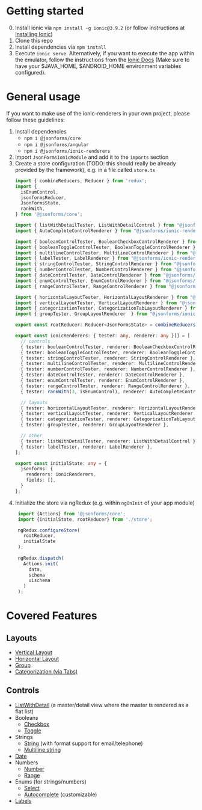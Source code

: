 # Getting started

0. Install ionic via `npm install -g ionic@3.9.2` (or follow instructions at [Installing Ionic](https://ionicframework.com/docs/intro/installation/))
1. Clone this repo
2. Install dependencies via `npm install`
3. Execute `ionic serve`. Alternatively, if you want to execute the app within the emulator, follow the instructions
   from the [Ionic Docs](https://ionicframework.com/docs/v1/guide/testing.html) (Make sure to have your $JAVA_HOME,
   $ANDROID_HOME environment variables configured).
   
# General usage

If you want to make use of the ionic-renderers in your own project, please follow these guidelines:

1. Install dependencies
   * `npm i @jsonforms/core`
   * `npm i @jsonforms/angular`
   * `npm i @jsonforms/ionic-renderers`
2. Import `JsonFormsIonicModule` and add it to the `imports` section
3. Create a store configuration (TODO: this should really be already provided by the framework), e.g. in a file called `store.ts`
   ```ts
   import { combineReducers, Reducer } from 'redux';
   import {
     isEnumControl,
     jsonformsReducer,
     JsonFormsState,
     rankWith,
   } from '@jsonforms/core';
   
   import { listWithDetailTester, ListWithDetailControl } from "@jsonforms/ionic-renderers";
   import { AutoCompleteControlRenderer } from "@jsonforms/ionic-renderers";
   
   import { booleanControlTester, BooleanCheckboxControlRenderer } from "@jsonforms/ionic-renderers";
   import { booleanToggleControlTester, BooleanToggleControlRenderer } from "@jsonforms/ionic-renderers";
   import { multilineControlTester, MultilineControlRenderer } from "@jsonforms/ionic-renderers";
   import { labelTester, LabelRenderer } from "@jsonforms/ionic-renderers";
   import { stringControlTester, StringControlRenderer } from "@jsonforms/ionic-renderers";
   import { numberControlTester, NumberControlRenderer } from "@jsonforms/ionic-renderers";
   import { dateControlTester, DateControlRenderer } from "@jsonforms/ionic-renderers";
   import { enumControlTester, EnumControlRenderer } from "@jsonforms/ionic-renderers";
   import { rangeControlTester, RangeControlRenderer } from "@jsonforms/ionic-renderers";
   
   import { horizontalLayoutTester, HorizontalLayoutRenderer } from "@jsonforms/ionic-renderers";
   import { verticalLayoutTester, VerticalLayoutRenderer } from "@jsonforms/ionic-renderers";
   import { categorizationTester, CategorizationTabLayoutRenderer } from "@jsonforms/ionic-renderers";
   import { groupTester, GroupLayoutRenderer  } from "@jsonforms/ionic-renderers";
   
   export const rootReducer: Reducer<JsonFormsState> = combineReducers({ jsonforms: jsonformsReducer() });
   
   export const ionicRenderers: { tester: any, renderer: any }[] = [
     // controls
     { tester: booleanControlTester, renderer: BooleanCheckboxControlRenderer },
     { tester: booleanToggleControlTester, renderer: BooleanToggleControlRenderer },
     { tester: stringControlTester, renderer: StringControlRenderer },
     { tester: multilineControlTester, renderer: MultilineControlRenderer },
     { tester: numberControlTester, renderer: NumberControlRenderer },
     { tester: dateControlTester, renderer: DateControlRenderer },
     { tester: enumControlTester, renderer: EnumControlRenderer },
     { tester: rangeControlTester, renderer: RangeControlRenderer },
     { tester: rankWith(3, isEnumControl), renderer: AutoCompleteControlRenderer },
   
     // layouts
     { tester: horizontalLayoutTester, renderer: HorizontalLayoutRenderer },
     { tester: verticalLayoutTester, renderer: VerticalLayoutRenderer },
     { tester: categorizationTester, renderer: CategorizationTabLayoutRenderer },
     { tester: groupTester, renderer: GroupLayoutRenderer },
   
     // other
     { tester: listWithDetailTester, renderer: ListWithDetailControl },
     { tester: labelTester, renderer: LabelRenderer },
   ];
   
   export const initialState: any = {
     jsonforms: {
       renderers: ionicRenderers,
       fields: [],
     }
   };
   ```
4. Initialize the store via ngRedux (e.g. within `ngOnInit` of your app module)
   ```ts
    import {Actions} from '@jsonforms/core';
    import {initialState, rootReducer} from './store';
   
    ngRedux.configureStore(
      rootReducer,
      initialState
    );
    
    ngRedux.dispatch(
      Actions.init(
        data,
        schema
        uischema
      )
    );
   ```

# Covered Features

## Layouts
* [Vertical Layout](https://github.com/eclipsesource/jsonforms/blob/master/packages/ionic/src/layouts/vertical/vertical-layout.ts)
* [Horizontal Layout](https://github.com/eclipsesource/jsonforms/blob/master/packages/ionic/src/layouts/horizontal/horizontal-layout.ts)
* [Group](https://github.com/eclipsesource/jsonforms/blob/master/packages/ionic/src/layouts/group/group-layout.ts)
* [Categorization (via Tabs)](https://github.com/eclipsesource/jsonforms/tree/master/packages/ionic/src/layouts/categorization)

## Controls
* [ListWithDetail](https://github.com/eclipsesource/jsonforms/blob/master/packages/ionic/src/other/list-with-detail/list-with-detail-control.ts) 
  (a master/detail view where the master is rendered as a flat list)
* Booleans
  * [Checkbox](https://github.com/eclipsesource/jsonforms/blob/master/packages/ionic/src/controls/boolean/boolean-checkbox-control.ts)
  * [Toggle](https://github.com/eclipsesource/jsonforms/blob/master/packages/ionic/src/controls/boolean/boolean-toggle-control.ts)
* Strings
  * [String](https://github.com/eclipsesource/jsonforms/blob/master/packages/ionic/src/controls/string/string-control.ts) (with format support for email/telephone)
  * [Multiline string](https://github.com/eclipsesource/jsonforms/blob/master/packages/ionic/src/controls/string/multiline-control.ts)
* [Date](https://github.com/eclipsesource/jsonforms/blob/master/packages/ionic/src/controls/date/date-control.ts)
* Numbers
  * [Number](https://github.com/eclipsesource/jsonforms/blob/master/packages/ionic/src/controls/number/number-control.ts)
  * [Range](https://github.com/eclipsesource/jsonforms/blob/master/packages/ionic/src/controls/range/range-control.ts)
* Enums (for strings/numbers)
  * [Select](https://github.com/eclipsesource/jsonforms/blob/master/packages/ionic/src/controls/enum/enum-control.ts)
  * [Autocomplete](https://github.com/eclipsesource/jsonforms/blob/master/packages/ionic/src/controls/enum/autocomplete-control.ts) (customizable)
* [Labels](https://github.com/eclipsesource/jsonforms/blob/master/packages/ionic/src/other/label/label.ts)    

